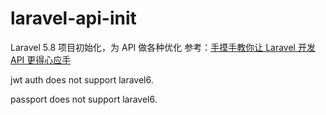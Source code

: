 # laravel-api-init
Laravel 5.8 项目初始化，为 API 做各种优化
参考：[手摸手教你让 Laravel 开发 API 更得心应手](https://learnku.com/articles/25947#replies)

jwt auth does not support laravel6.

passport does not support laravel6.